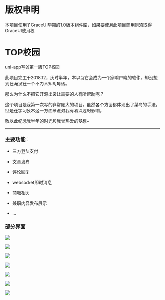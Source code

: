 # 版权申明
本项目使用了GraceUI早期的1.0版本组件库，如果要使用此项目商用则须取得GraceUI使用权

# TOP校园

uni-app写的第一版TOP校园

此项目完工于2018.12，历时半年，本以为它会成为一个家喻户晓的软件，却没想到在淹没在一个不为人知的角落。

那么为什么不把它开源出来让需要的人有所帮助呢？

这个项目是我第一次写的非常庞大的项目，虽然各个方面都体现出了菜鸟的手法，但是在学习技术这一方面来说对我有着深远的影响。

敬以此纪念我半年的时光和我曾热爱的梦想~

------



### 主要功能：

- 三方登陆支付

- 文章发布
- 评论回复
- websocket即时消息
- 商城相关
- 兼职内容发布展示

- ...

### 部分界面

![](https://cdn.nlark.com/yuque/0/2020/png/1445489/1600170591211-assets/web-upload/282754e7-201d-4cb2-9e73-1a28aff5a7d2.png)

![](https://cdn.nlark.com/yuque/0/2020/png/1445489/1600170591045-assets/web-upload/3eca94b5-93a3-4f39-8279-25c33b62fe78.png)

![](https://cdn.nlark.com/yuque/0/2020/png/1445489/1600170591416-assets/web-upload/39a058bf-4d08-4709-97a8-321e1cb7b45f.png)

![](https://cdn.nlark.com/yuque/0/2020/png/1445489/1600170593244-assets/web-upload/b867ec28-ff37-4120-b010-e43cd51a2cc7.png)

![](https://cdn.nlark.com/yuque/0/2020/png/1445489/1600170592922-assets/web-upload/adbf18f1-847c-4013-8b7e-b886e0e88af3.png)

![](https://cdn.nlark.com/yuque/0/2020/png/1445489/1600170591843-assets/web-upload/41a3223f-aafb-43b9-aa43-748e48efc0e1.png)

![](https://cdn.nlark.com/yuque/0/2020/png/1445489/1600170590794-assets/web-upload/25459de0-f29a-4fbe-9192-e41f3171c31e.png)
